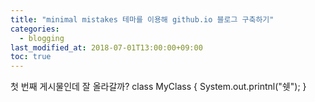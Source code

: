 ```yaml
---
title: "minimal mistakes 테마를 이용해 github.io 블로그 구축하기"
categories: 
  - blogging
last_modified_at: 2018-07-01T13:00:00+09:00
toc: true
---
```

 첫 번째 게시물인데 잘 올라갈까?
 class MyClass {
  System.out.printnl("쉣");
 }